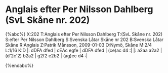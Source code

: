 # Anglais efter Per Nilsson Dahlberg (SvL Skåne nr. 202)

{%abc%}
X:202
T:Anglais efter Per Nilsson Dahlberg
T:(SvL Skåne nr. 202)
S:efter Per Nilsson Dahlberg
S:Svenska Låtar Skåne nr 202
B:Svenska Låtar Skåne
R:Anglais
Z:Patrik Månsson, 2009-01-03
O:Nymö, Skåne
M:2/4
L:1/16
K:D
|: dDFA dfed | cEAc egfe | dDFA dfed | (ce)ac d4 :|
|: a2aa a2a2 | (d'2c'2) b2a2 | g2f2 e2b2 | (ag)ec d4 :|

{%endabc%}

